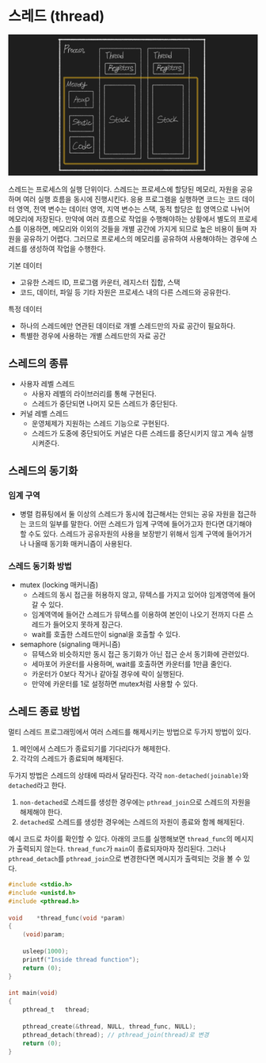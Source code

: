 # 스레드 (thread)

![스레드](src/philo_07.png)  

스레드는 프로세스의 실행 단위이다. 스레드는 프로세스에 할당된 메모리, 자원을 공유하며 여러 실행 흐름을 동시에 진행시킨다. 응용 프로그램을 실행하면 코드는 코드 데이터 영역, 전역 변수는 데이터 영역, 지역 변수는 스택, 동적 할당은 힙 영역으로 나뉘어 메모리에 저장된다. 만약에 여러 흐름으로 작업을 수행해야하는 상황에서 별도의 프로세스를 이용하면, 메모리와 이외의 것들을 개별 공간에 가지게 되므로 높은 비용이 들며 자원을 공유하기 어렵다. 그러므로 프로세스의 메모리를 공유하여 사용해야하는 경우에 스레드를 생성하여 작업을 수행한다. 

기본 데이터  
  - 고유한 스레드 ID, 프로그램 카운터, 레지스터 집합, 스택
  - 코드, 데이터, 파일 등 기타 자원은 프로세스 내의 다른 스레드와 공유한다.  

특정 데이터  
  - 하나의 스레드에만 연관된 데이터로 개별 스레드만의 자료 공간이 필요하다.
  - 특별한 경우에 사용하는 개별 스레드만의 자료 공간

## 스레드의 종류
- 사용자 레벨 스레드
  - 사용자 레벨의 라이브러리를 통해 구현된다.
  - 스레드가 중단되면 나머지 모든 스레드가 중단된다.
- 커널 레벨 스레드
  - 운영체제가 지원하는 스레드 기능으로 구현된다.
  - 스레드가 도중에 중단되어도 커널은 다른 스레드를 중단시키지 않고 계속 실행시켜준다.

## 스레드의 동기화

### 임계 구역
  - 병렬 컴퓨팅에서 둘 이상의 스레드가 동시에 접근해서는 안되는 공유 자원을 접근하는 코드의 일부를 말한다. 어떤 스레드가 임계 구역에 들어가고자 한다면 대기해야 할 수도 있다. 스레드가 공유자원의 사용을 보장받기 위해서 임계 구역에 들어가거나 나올때 동기화 매커니즘이 사용된다.

### 스레드 동기화 방법
  - mutex (locking 매커니즘)
    - 스레드의 동시 접근을 허용하지 않고, 뮤텍스를 가지고 있어야 임계영역에 들어갈 수 있다.
    - 임계역역에 들어간 스레드가 뮤텍스를 이용하여 본인이 나오기 전까지 다른 스레드가 들어오지 못하게 잠근다.
    - wait를 호출한 스레드만이 signal을 호출할 수 있다.
  - semaphore (signaling 매커니즘)
    - 뮤텍스와 비슷하지만 동시 접근 동기화가 아닌 접근 순서 동기화에 관련있다.
    - 세마포어 카운터를 사용하며, wait를 호출하면 카운터를 1만큼 줄인다.
    - 카운터가 0보다 작거나 같아질 경우에 락이 실행된다.
    - 만약에 카운터를 1로 설정하면 mutex처럼 사용할 수 있다.


## 스레드 종료 방법  

멀티 스레드 프로그래밍에서 여러 스레드를 해제시키는 방법으로 두가지 방법이 있다.  
  1. 메인에서 스레드가 종료되기를 기다리다가 해제한다.
  2. 각각의 스레드가 종료되며 해제된다.

두가지 방법은 스레드의 상태에 따라서 달라진다. 각각 `non-detached(joinable)`와 `detached`라고 한다.  
  1. `non-detached`로 스레드를 생성한 경우에는 `pthread_join`으로 스레드의 자원을 해제해야 한다.  
  2. `detached`로 스레드를 생성한 경우에는 스레드의 자원이 종료와 함께 해제된다. 

예시 코드로 차이를 확인할 수 있다. 아래의 코드를 실행해보면 `thread_func`의 메시지가 출력되지 않는다. `thread_func`가 `main`이 종료되자마자 정리된다. 그러나 `pthread_detach`를 `pthread_join`으로 변경한다면 메시지가 출력되는 것을 볼 수 있다. 

```c
#include <stdio.h>
#include <unistd.h>
#include <pthread.h>

void	*thread_func(void *param)
{
	(void)param;
	
	usleep(1000);
	printf("Inside thread function");
	return (0);
}

int main(void) 
{ 
	pthread_t	thread;
	
	pthread_create(&thread, NULL, thread_func, NULL);
	pthread_detach(thread);	// pthread_join(thread)로 변경
	return (0);
}
``` 
